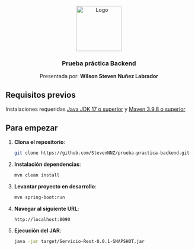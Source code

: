 <p align="center">
    <img src="https://static-00.iconduck.com/assets.00/spring-icon-256x256-2efvkvky.png" alt="Logo" width=122 height=122>

<h3 align="center">Prueba práctica Backend</h3>

  <p align="center">
    Presentada por: <b>Wilson Steven Nuñez Labrador</b>

  </p>
</p>

## Requisitos previos

Instalaciones requeridas 
[Java JDK 17 o superior](https://www.oracle.com/java/technologies/downloads/#java17) 
y [Maven 3.9.8 o superior](https://maven.apache.org/download.cgi)

## Para empezar

1. **Clona el repositorio**:

   ```bash
   git clone https://github.com/StevenNNZ/prueba-practica-backend.git
   ```

2. **Instalación dependencias**:

   ```bash
   mvn clean install
   ```

3. **Levantar proyecto en desarrollo**:

   ```bash
   mvn spring-boot:run
   ```

4. **Navegar al siguiente URL**:

   ```bash
   http://localhost:8090
   ```

4. **Ejecución del JAR**:

   ```bash
   java -jar target/Servicio-Rest-0.0.1-SNAPSHOT.jar
   ```